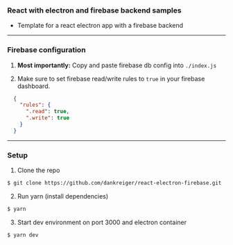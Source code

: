 ### React with electron and firebase backend samples

- Template for a react electron app with a firebase backend


***

### Firebase configuration

  1. **Most importantly:** Copy and paste firebase db config into `./index.js`

  2. Make sure to set firebase read/write rules to `true` in your firebase dashboard.
  ```json
    {
      "rules": {
        ".read": true,
        ".write": true
      }
    }
  ```



***

### Setup

1. Clone the repo
```sh
$ git clone https://github.com/dankreiger/react-electron-firebase.git
```

2. Run yarn (install dependencies)
```sh
$ yarn
```

3. Start dev environment on port 3000 and electron container
```sh
$ yarn dev
```
